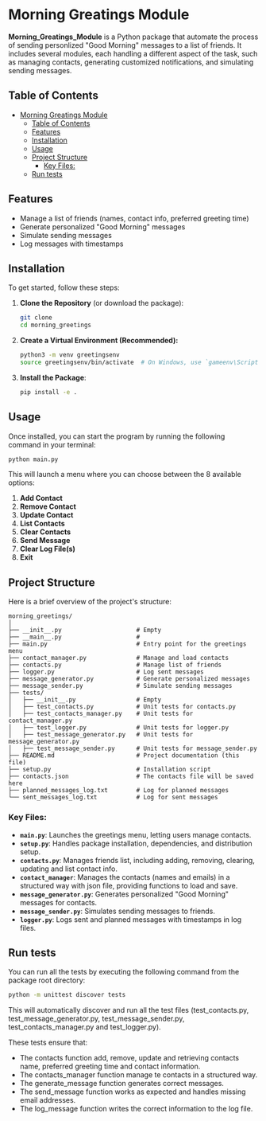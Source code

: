 # Morning Greatings Module
**Morning_Greatings_Module** is a Python package that automate the process of sending personlized "Good Morning" messages to a list of friends. It includes several modules, each handling a different aspect of the task, such as managing contacts, generating customized notifications, and simulating sending messages.

## Table of Contents
- [Morning Greatings Module](#morning-greatings-module)
  - [Table of Contents](#table-of-contents)
  - [Features](#features)
  - [Installation](#installation)
  - [Usage](#usage)
  - [Project Structure](#project-structure)
    - [Key Files:](#key-files)
  - [Run tests](#run-tests)

## Features
- Manage a list of friends (names, contact info, preferred greeting time)
- Generate personalized "Good Morning" messages
- Simulate sending messages
- Log messages with timestamps

## Installation
To get started, follow these steps:
1. **Clone the Repository** (or download the package):
   ```bash
   git clone 
   cd morning_greetings
   ```
2. **Create a Virtual Environment (Recommended):**
   ```bash
   python3 -m venv greetingsenv
   source greetingsenv/bin/activate  # On Windows, use `gameenv\Scripts\activate`
   ```
1. **Install the Package**:
   ```bash
   pip install -e .
   ```
## Usage
Once installed, you can start the program by running the following command in your terminal:

```bash
python main.py
```
This will launch a menu where you can choose between the 8 available options:
1. **Add Contact**
2. **Remove Contact**
3. **Update Contact**
4. **List Contacts**
5. **Clear Contacts**
6. **Send Message**
7. **Clear Log File(s)**
8. **Exit**

## Project Structure
Here is a brief overview of the project's structure:
```
morning_greetings/
│
├── __init__.py                     # Empty
├── __main__.py                     # 
├── main.py                         # Entry point for the greetings menu
├── contact_manager.py              # Manage and load contacts
├── contacts.py                     # Manage list of friends
├── logger.py                       # Log sent messages
├── message_generator.py            # Generate personalized messages
├── message_sender.py               # Simulate sending messages
├── tests/
│   ├── __init__.py                 # Empty
│   ├── test_contacts.py            # Unit tests for contacts.py
│   ├── test_contacts_manager.py    # Unit tests for contact_manager.py
│   ├── test_logger.py              # Unit tests for logger.py
│   ├── test_message_generator.py   # Unit tests for message_generator.py
│   ├── test_message_sender.py      # Unit tests for message_sender.py
├── README.md                       # Project documentation (this file)
├── setup.py                        # Installation script
├── contacts.json                   # The contacts file will be saved here
├── planned_messages_log.txt        # Log for planned messages
└── sent_messages_log.txt           # Log for sent messages
```
### Key Files:
- **`main.py`**: Launches the greetings menu, letting users manage contacts.
- **`setup.py`**: Handles package installation, dependencies, and distribution setup.
- **`contacts.py`**: Manages friends list, including adding, removing, clearing, updating and list contact info.
- **`contact_manager`**: Manages the contacts (names and emails) in a structured way with json file, providing functions to load and save.
- **`message_generator.py`**: Generates personalized "Good Morning" messages for contacts.
- **`message_sender.py`**: Simulates sending messages to friends.
- **`logger.py`**: Logs sent and planned messages with timestamps in log files.

## Run tests
You can run all the tests by executing the following command from the package root directory:

```bash
python -m unittest discover tests
```

This will automatically discover and run all the test files (test_contacts.py, test_message_generator.py, test_message_sender.py, test_contacts_manager.py and test_logger.py).

These tests ensure that:
- The contacts function add, remove, update and retrieving contacts name, preferred greeting time and contact information. 
- The contacts_manager function manage te contacts in a structured way. 
- The generate_message function generates correct messages.
- The send_message function works as expected and handles missing email addresses.
- The log_message function writes the correct information to the log file.

